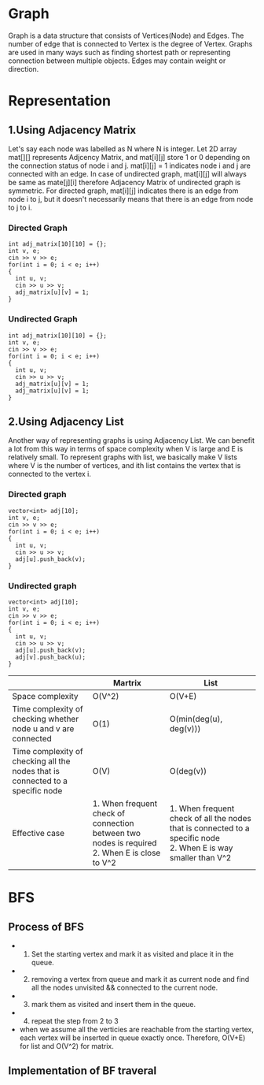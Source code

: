 # Graph
Graph is a data structure that consists of Vertices(Node) and Edges. The number of edge that is connected to Vertex is the degree of Vertex. Graphs are used in many ways such as finding shortest path or representing connection between multiple objects. Edges may contain weight or direction.

# Representation
 ## 1.Using Adjacency Matrix
  Let's say each node was labelled as N where N is integer. Let 2D array mat[][] represents Adjcency Matrix, and mat[i][j] store 1 or 0 depending on the connection status of node i and j. mat[i][j] = 1 indicates node i and j are connected with an edge. In case of undirected graph, mat[i][j] will always be same as mate[j][i] therefore Adjacency Matrix of undirected graph is symmetric.
  For directed graph, mat[i][j] indicates there is an edge from node i to j, but it doesn't necessarily means that there is an edge from node to j to i. 
  ### Directed Graph
  
  ```
  int adj_matrix[10][10] = {};
  int v, e;
  cin >> v >> e;
  for(int i = 0; i < e; i++)
  {
    int u, v;
    cin >> u >> v;
    adj_matrix[u][v] = 1;
  }
  ```
  ### Undirected Graph
  
  ```
  int adj_matrix[10][10] = {};
  int v, e;
  cin >> v >> e;
  for(int i = 0; i < e; i++)
  {
    int u, v;
    cin >> u >> v;
    adj_matrix[u][v] = 1;
    adj_matrix[u][v] = 1;
  }
  ```
  ## 2.Using Adjacency List
  Another way of representing graphs is using Adjacency List. We can benefit a lot from this way in terms of space complexity when V is large and E is relatively small. To represent graphs with list, we basically make V lists where V is the number of vertices, and ith list contains the vertex that is connected to the vertex i.

  ### Directed graph
  ```
  vector<int> adj[10];
  int v, e;
  cin >> v >> e;
  for(int i = 0; i < e; i++)
  {
    int u, v;
    cin >> u >> v;
    adj[u].push_back(v);
  }
  ```
  ### Undirected graph
  ```
  vector<int> adj[10];
  int v, e;
  cin >> v >> e;
  for(int i = 0; i < e; i++)
  {
    int u, v;
    cin >> u >> v;
    adj[u].push_back(v);
    adj[v].push_back(u);
  }
  ```
||Martrix|List|
|---|---|---|
|Space complexity|O(V^2)|O(V+E)|
|Time complexity of checking whether node u and v are connected|O(1)|O(min(deg(u), deg(v)))|
|Time complexity of checking all the nodes that is connected to a specific node|O(V)|O(deg(v))|
|Effective case|1. When frequent check of connection between two nodes is required </br> 2. When E is close to V^2|1. When frequent check of all the nodes that is connected to a specific node</br> 2. When E is way smaller than V^2|

# BFS

## Process of BFS
* 1. Set the starting vertex and mark it as visited and place it in the queue.
* 2. removing a vertex from queue and mark it as current node and find all the nodes unvisited && connected to the current node.
* 3. mark them as visited and insert them in the queue.
* 4. repeat the step from 2 to 3
* when we assume all the verticies are reachable from the starting vertex, each vertex will be inserted in queue exactly once. Therefore, O(V+E) for list and O(V^2) for matrix.

## Implementation of BF traveral